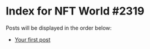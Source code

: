 # Index for NFT World #2319
Posts will be displayed in the order below:

- [Your first post](./001-first.md)

